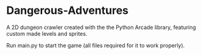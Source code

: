 # Dangerous-Adventures
A 2D dungeon crawler created with the the Python Arcade library, featuring custom made levels and sprites.

Run main.py to start the game (all files required for it to work properly).
